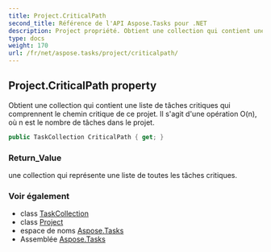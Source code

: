 ```yaml
---
title: Project.CriticalPath
second_title: Référence de l'API Aspose.Tasks pour .NET
description: Project propriété. Obtient une collection qui contient une liste de tâches critiques qui comprennent le chemin critique de ce projet. Il sagit dune opération On où n est le nombre de tâches dans le projet.
type: docs
weight: 170
url: /fr/net/aspose.tasks/project/criticalpath/
---
```

## Project.CriticalPath property

Obtient une collection qui contient une liste de tâches critiques qui comprennent le chemin critique de ce projet. Il s'agit d'une opération O(n), où n est le nombre de tâches dans le projet.

```csharp
public TaskCollection CriticalPath { get; }
```

### Return_Value

une collection qui représente une liste de toutes les tâches critiques.

### Voir également

* class [TaskCollection](../../taskcollection/)
* class [Project](../)
* espace de noms [Aspose.Tasks](../../project/)
* Assemblée [Aspose.Tasks](../../../)


